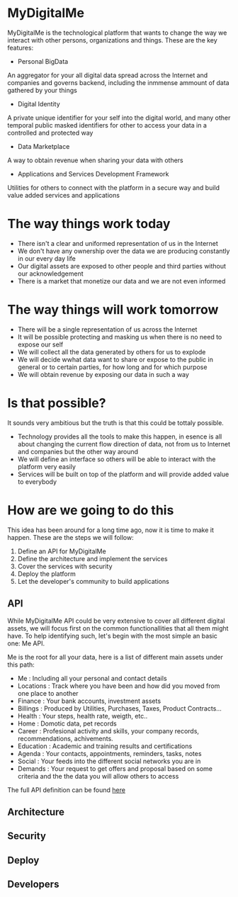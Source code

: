 # MyDigitalMe

MyDigitalMe is the technological platform that wants to change the way we interact with other persons, organizations and things. These are the key features:

* Personal BigData 

An aggregator for your all digital data spread across the Internet and companies and governs backend, including the inmmense ammount of data gathered by your things

* Digital Identity

A private unique identifier for your self into the digital world, and many other temporal public masked identifiers for other to access your data in a controlled and protected way

* Data Marketplace

A way to obtain revenue when sharing your data with others

* Applications and Services Development Framework 

Utilities for others to connect with the platform in a secure way and build value added services and applications

# The way things work today
* There isn't a clear and uniformed representation of us in the Internet
* We don't have any ownership over the data we are producing constantly in our every day life
* Our digital assets are exposed to other people and third parties without our acknowledgement
* There is a market that monetize our data and we are not even informed

# The way things will work tomorrow
* There will be a single representation of us across the Internet
* It will be possible protecting and masking us when there is no need to expose our self
* We will collect all the data generated by others for us to explode
* We will decide wwhat data want to share or expose to the public in general or to certain parties, for how long and for which purpose
* We will obtain revenue by exposing our data in such a way

# Is that possible?
It sounds very ambitious but the truth is that this could be tottaly possible.

- Technology provides all the tools to make this happen, in esence is all about changing the current flow direction of data, not from us to Internet and companies but the other way around
- We will define an interface so others will be able to interact with the platform very easily
- Services will be built on top of the platform and will provide added value to everybody

# How are we going to do this
This idea has been around for a long time ago, now it is time to make it happen. These are the steps we will follow:

 1. Define an API for MyDigitalMe
 2. Define the architecture and implement the services
 3. Cover the services with security
 4. Deploy the platform
 5. Let the developer's community to build applications
 
## API
 While MyDigitalMe API could be very extensive to cover all different digital assets, we will focus first on the common functionallities that all them might have. To help identifying such, let's begin with the most simple an basic one: Me API.
 
 Me is the root for all your data, here is a list of different main assets under this path:

 
 - Me          : Including all your personal and contact details               
 - Locations   : Track where you have been and how did you moved from one place to another                                     
 - Finance     : Your bank accounts, investment assets                         
 - Billings    : Produced by Utilities, Purchases, Taxes, Product Contracts... 
 - Health      : Your steps, health rate, weigth, etc..                                                            
 - Home        : Domotic data, pet records                                                             
 - Career      : Profesional activity and skills, your company records, recommendations, achivements.
 - Education   : Academic and training results and certifications                                                             
 - Agenda      : Your contacts, appointments, reminders, tasks, notes
 - Social      : Your feeds into the different social networks you are in
 - Demands     : Your request to get offers and proposal based on some criteria and the the data you will allow others to access 
 
 The full API definition can be found [here](https://github.com/albertpul/mydigitalme/blob/master/apiary.apib)
 
## Architecture
 
## Security
 
## Deploy
 
## Developers



